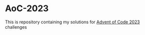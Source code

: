 # AoC-2023
This is repository containing my solutions for [Advent of Code 2023](https://adventofcode.com/2023) challenges
